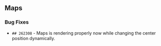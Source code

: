 ##  Maps

###    Bug Fixes

- `## 262308` - Maps is rendering properly now while changing the center position dynamically.
